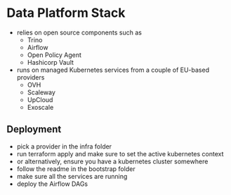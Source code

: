 # Data Platform Stack

* relies on open source components such as
  * Trino
  * Airflow
  * Open Policy Agent
  * Hashicorp Vault
* runs on managed Kubernetes services from a couple of EU-based providers
  * OVH
  * Scaleway
  * UpCloud
  * Exoscale

## Deployment
* pick a provider in the infra folder
 * run terraform apply and make sure to set the active kubernetes context 
 * or alternatively, ensure you have a kubernetes cluster somewhere
* follow the readme in the bootstrap folder
* make sure all the services are running
* deploy the Airflow DAGs
